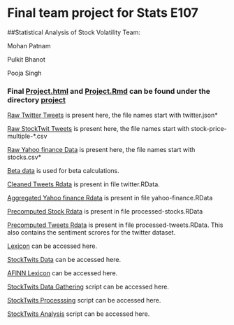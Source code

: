 # Final team project for Stats E107 
##Statistical Analysis of Stock Volatility
Team:

Mohan Patnam

Pulkit Bhanot

Pooja Singh
### Final [Project.html](https://github.com/goodwillyoga/E107project/blob/master/project/Project.html) and [Project.Rmd](https://raw.githubusercontent.com/goodwillyoga/E107project/master/project/Project.Rmd) can be found under the directory [project](https://github.com/goodwillyoga/E107project/tree/master/project)

[Raw Twitter Tweets](https://github.com/goodwillyoga/E107project/tree/master/data) is present here, the file names start with twitter.json*

[Raw StockTwit Tweets](https://github.com/goodwillyoga/E107project/tree/master/pooja/data) is present here, the file names start with stock-price-multiple-*.csv

[Raw Yahoo finance Data](https://github.com/goodwillyoga/E107project/tree/master/data) is present here, the file names start with stocks.csv*

[Beta data](https://github.com/goodwillyoga/E107project/tree/master/Mohan/data) is used for beta calculations.

[Cleaned Tweets Rdata](https://github.com/goodwillyoga/E107project/tree/master/pulkit) is present in file twitter.RData.

[Aggregated Yahoo finance Rdata](https://github.com/goodwillyoga/E107project/tree/master/pulkit) is present in file yahoo-finance.RData

[Precomputed Stock Rdata](https://github.com/goodwillyoga/E107project/tree/master/pulkit) is present in file processed-stocks.RData

[Precomputed Tweets Rdata](https://github.com/goodwillyoga/E107project/tree/master/pulkit) is present in file processed-tweets.RData. This also contains the sentiment scrores for the twitter dataset.

[Lexicon](https://github.com/goodwillyoga/E107project/tree/master/pulkit/opinion-lexicon-English) can be accessed here.

[StockTwits Data](https://github.com/goodwillyoga/E107project/tree/master/pooja/data) can be accessed here.

[AFINN Lexicon](https://github.com/goodwillyoga/E107project/blob/master/pooja/AFINN-111.txt) can be accessed here.

[StockTwits Data Gathering](https://github.com/goodwillyoga/E107project/blob/master/pooja/stock-twits_multiple.R) script can be accessed here.

[StockTwits Processsing](https://github.com/goodwillyoga/E107project/blob/master/pooja/stock-twits-processing.R) script can be accessed here.

[StockTwits Analysis](https://github.com/goodwillyoga/E107project/blob/master/pooja/stock-twits-analysis.R) script can be accessed here.


